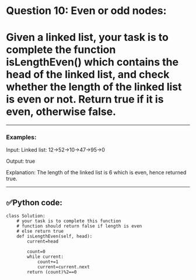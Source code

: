 # Question 10: Even or odd nodes:

# Given a linked list, your task is to complete the function isLengthEven() which contains the head of the linked list, and check whether the length of the linked list is even or not. Return true if it is even, otherwise false.

---
### Examples:

Input: Linked list: 12->52->10->47->95->0
 
Output: true

Explanation: The length of the linked list is 6 which is even, hence returned true.

---
## ✅Python code:

```
class Solution:
    # your task is to complete this function
    # function should return false if length is even
    # else return true
    def isLengthEven(self, head):
        current=head
    
        count=0
        while current:
            count+=1
            current=current.next
        return (count)%2==0
```
